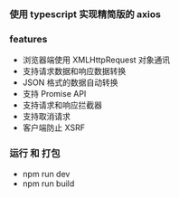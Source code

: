 ### 使用 typescript 实现精简版的 axios

### features

- 浏览器端使用 XMLHttpRequest 对象通讯
- 支持请求数据和响应数据转换
- JSON 格式的数据自动转换
- 支持 Promise API
- 支持请求和响应拦截器
- 支持取消请求
- 客户端防止 XSRF

### 运行 和 打包
- npm run dev
- npm run build
